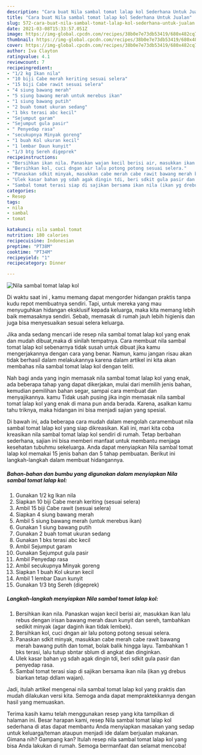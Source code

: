```yaml
---
description: "Cara buat Nila sambal tomat lalap kol Sederhana Untuk Jualan"
title: "Cara buat Nila sambal tomat lalap kol Sederhana Untuk Jualan"
slug: 572-cara-buat-nila-sambal-tomat-lalap-kol-sederhana-untuk-jualan
date: 2021-03-08T15:33:57.051Z
image: https://img-global.cpcdn.com/recipes/38b0e7e73db53419/680x482cq70/nila-sambal-tomat-lalap-kol-foto-resep-utama.jpg
thumbnail: https://img-global.cpcdn.com/recipes/38b0e7e73db53419/680x482cq70/nila-sambal-tomat-lalap-kol-foto-resep-utama.jpg
cover: https://img-global.cpcdn.com/recipes/38b0e7e73db53419/680x482cq70/nila-sambal-tomat-lalap-kol-foto-resep-utama.jpg
author: Iva Clayton
ratingvalue: 4.1
reviewcount: 7
recipeingredient:
- "1/2 kg Ikan nila"
- "10 biji Cabe merah keriting sesuai selera"
- "15 biji Cabe rawit sesuai selera"
- "4 siung bawang merah"
- "5 siung bawang merah untuk merebus ikan"
- "1 siung bawang putih"
- "2 buah tomat ukuran sedang"
- "1 bks terasi abc kecil"
- "Sejumput garam"
- "Sejumput gula pasir"
- " Penyedap rasa"
- "secukupnya Minyak goreng"
- "1 buah Kol ukuran kecil"
- "1 lembar Daun kunyit"
- "1/3 btg Sereh digeprek"
recipeinstructions:
- "Bersihkan ikan nila. Panaskan wajan kecil berisi air, masukkan ikan lalu rebus dengan irisan bawang merah daun kunyit dan sereh, tambahkan sedikit minyak (agar daginh ikan tidak lembek)."
- "Bersihkan kol, cuci dngan air lalu potong potong sesuai selera."
- "Panaskan sdkit minyak, masukkan cabe merah cabe rawit bawang merah bawang putih dan tomat, bolak balik hingga layu. Tambahkan 1 bks terasi, lalu tutup sbntar sblum di angkat dan dinginkan."
- "Ulek kasar bahan yg sdah agak dingin tdi, beri sdkit gula pasir dan penyedap rasa."
- "Sambal tomat terasi siap di sajikan bersama ikan nila (ikan yg drebus biarkan tetap ddlam wajan)."
categories:
- Resep
tags:
- nila
- sambal
- tomat

katakunci: nila sambal tomat 
nutrition: 180 calories
recipecuisine: Indonesian
preptime: "PT38M"
cooktime: "PT34M"
recipeyield: "1"
recipecategory: Dinner

---
```



![Nila sambal tomat lalap kol](https://img-global.cpcdn.com/recipes/38b0e7e73db53419/680x482cq70/nila-sambal-tomat-lalap-kol-foto-resep-utama.jpg)

Di waktu  saat ini , kamu memang dapat mengorder hidangan praktis tanpa kudu repot membuatnya sendiri. Tapi, untuk mereka yang mau menyuguhkan hidangan eksklusif kepada keluarga, maka kita memang lebih baik memasaknya sendiri. Sebab, memasak di rumah jauh lebih higienis dan juga bisa menyesuaikan sesuai selera keluarga.

Jika anda sedang mencari ide resep nila sambal tomat lalap kol yang enak dan mudah dibuat,maka di sinilah tempatnya. Cara membuat nila sambal tomat lalap kol  sebenarnya tidak susah untuk dibuat jika kamu mengerjakannya dengan cara yang benar. Namun, kamu jangan risau akan tidak berhasil dalam melakukannya 
karena dalam artikel ini kita akan membahas nila sambal tomat lalap kol dengan teliti.  



Nah bagi anda yang ingin memasak nila sambal tomat lalap kol yang enak, ada beberapa tahap yang dapat dikerjakan, mulai dari memilih jenis bahan, kemudian pemilihan bahan segar, sampai cara membuat dan menyajikannya. kamu Tidak usah pusing jika ingin memasak nila sambal tomat lalap kol yang enak di mana pun anda berada. Karena, asalkan kamu  tahu triknya, maka hidangan ini bisa menjadi sajian yang spesial.

Di bawah ini, ada beberapa cara mudah dalam mengolah caramembuat nila sambal tomat lalap kol yang siap dikreasikan. Kali ini, mari kita coba kreasikan nila sambal tomat lalap kol sendiri di rumah. Tetap berbahan sederhana, sajian ini bisa memberi manfaat untuk membantu menjaga kesehatan tubuhmu sekeluarga. Anda dapat menyiapkan Nila sambal tomat lalap kol memakai 15 jenis bahan dan 5 tahap pembuatan. Berikut ini langkah-langkah dalam membuat hidangannya.

<!--inarticleads1-->

##### Bahan-bahan dan bumbu yang digunakan dalam menyiapkan Nila sambal tomat lalap kol:

1. Gunakan 1/2 kg Ikan nila
1. Siapkan 10 biji Cabe merah keriting (sesuai selera)
1. Ambil 15 biji Cabe rawit (sesuai selera)
1. Siapkan 4 siung bawang merah
1. Ambil 5 siung bawang merah (untuk merebus ikan)
1. Gunakan 1 siung bawang putih
1. Gunakan 2 buah tomat ukuran sedang
1. Gunakan 1 bks terasi abc kecil
1. Ambil Sejumput garam
1. Gunakan Sejumput gula pasir
1. Ambil  Penyedap rasa
1. Ambil secukupnya Minyak goreng
1. Siapkan 1 buah Kol ukuran kecil
1. Ambil 1 lembar Daun kunyit
1. Gunakan 1/3 btg Sereh (digeprek)




<!--inarticleads2-->

##### Langkah-langkah menyiapkan Nila sambal tomat lalap kol:

1. Bersihkan ikan nila. Panaskan wajan kecil berisi air, masukkan ikan lalu rebus dengan irisan bawang merah daun kunyit dan sereh, tambahkan sedikit minyak (agar daginh ikan tidak lembek).
1. Bersihkan kol, cuci dngan air lalu potong potong sesuai selera.
1. Panaskan sdkit minyak, masukkan cabe merah cabe rawit bawang merah bawang putih dan tomat, bolak balik hingga layu. Tambahkan 1 bks terasi, lalu tutup sbntar sblum di angkat dan dinginkan.
1. Ulek kasar bahan yg sdah agak dingin tdi, beri sdkit gula pasir dan penyedap rasa.
1. Sambal tomat terasi siap di sajikan bersama ikan nila (ikan yg drebus biarkan tetap ddlam wajan).




Jadi, itulah artikel mengenai  nila sambal tomat lalap kol  yang praktis dan mudah dilakukan versi kita. Semoga anda dapat mempraktekkannya dengan hasil yang memuaskan. 

Terima kasih kamu telah menggunakan resep yang kita tampilkan di halaman ini. Besar harapan kami, resep  Nila sambal tomat lalap kol sederhana di atas dapat membantu Anda menyiapkan masakan yang sedap untuk keluarga/teman ataupun menjadi ide dalam berjualan makanan. Gimana nih? Gampang kan? Itulah resep nila sambal tomat lalap kol yang bisa Anda lakukan di rumah. Semoga bermanfaat dan selamat mencoba!

